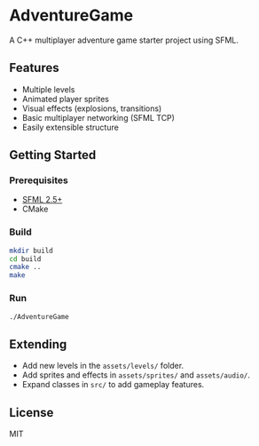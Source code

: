 # AdventureGame

A C++ multiplayer adventure game starter project using SFML.

## Features

- Multiple levels
- Animated player sprites
- Visual effects (explosions, transitions)
- Basic multiplayer networking (SFML TCP)
- Easily extensible structure

## Getting Started

### Prerequisites

- [SFML 2.5+](https://www.sfml-dev.org/download.php)
- CMake

### Build

```bash
mkdir build
cd build
cmake ..
make
```

### Run

```bash
./AdventureGame
```

## Extending

- Add new levels in the `assets/levels/` folder.
- Add sprites and effects in `assets/sprites/` and `assets/audio/`.
- Expand classes in `src/` to add gameplay features.

## License

MIT
